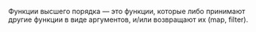 Функции высшего порядка — это функции, которые либо принимают другие функции в виде аргументов, и/или возвращают их (map, filter).